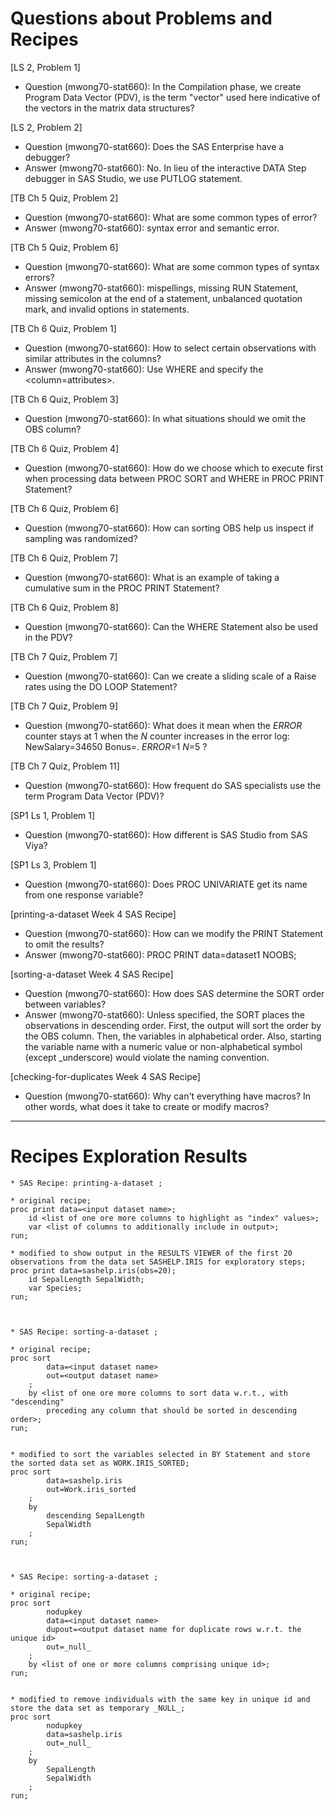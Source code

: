 # Questions about Problems and Recipes



[LS 2, Problem 1]
* Question (mwong70-stat660): In the Compilation phase, we create Program Data Vector (PDV), is the term "vector" used here indicative of the vectors in the matrix data structures? 



[LS 2, Problem 2]
* Question (mwong70-stat660): Does the SAS Enterprise have a debugger?
* Answer (mwong70-stat660): No. In lieu of the interactive DATA Step debugger in SAS Studio, we use PUTLOG statement.



[TB Ch 5 Quiz, Problem 2]
* Question (mwong70-stat660): What are some common types of error?
* Answer (mwong70-stat660): syntax error and semantic error.



[TB Ch 5 Quiz, Problem 6]
* Question (mwong70-stat660): What are some common types of syntax errors?
* Answer (mwong70-stat660): mispellings, missing RUN Statement, missing semicolon at the end of a statement, unbalanced quotation mark, and invalid options in statements.



[TB Ch 6 Quiz, Problem 1]
* Question (mwong70-stat660): How to select certain observations with similar attributes in the columns?
* Answer (mwong70-stat660): Use WHERE and specify the <column=attributes>.



[TB Ch 6 Quiz, Problem 3]
* Question (mwong70-stat660): In what situations should we omit the OBS column?



[TB Ch 6 Quiz, Problem 4]
* Question (mwong70-stat660): How do we choose which to execute first when processing data between PROC SORT and WHERE in PROC PRINT Statement?



[TB Ch 6 Quiz, Problem 6]
* Question (mwong70-stat660): How can sorting OBS help us inspect if sampling was randomized?



[TB Ch 6 Quiz, Problem 7]
* Question (mwong70-stat660): What is an example of taking a cumulative sum in the PROC PRINT Statement?



[TB Ch 6 Quiz, Problem 8]
* Question (mwong70-stat660): Can the WHERE Statement also be used in the PDV?



[TB Ch 7 Quiz, Problem 7]
* Question (mwong70-stat660): Can we create a sliding scale of a Raise rates using the DO LOOP Statement?



[TB Ch 7 Quiz, Problem 9]
* Question (mwong70-stat660): What does it mean when the _ERROR_ counter stays at 1 when the _N_ counter increases in the error log: NewSalary=34650 Bonus=. _ERROR_=1 _N_=5 ?



[TB Ch 7 Quiz, Problem 11]
* Question (mwong70-stat660): How frequent do SAS specialists use the term Program Data Vector (PDV)?



[SP1 Ls 1, Problem 1]
* Question (mwong70-stat660): How different is SAS Studio from SAS Viya? 



[SP1 Ls 3, Problem 1]
* Question (mwong70-stat660): Does PROC UNIVARIATE get its name from one response variable?



[printing-a-dataset Week 4 SAS Recipe]
* Question (mwong70-stat660): How can we modify the PRINT Statement to omit the results?
* Answer (mwong70-stat660): PROC PRINT data=dataset1 NOOBS;



[sorting-a-dataset Week 4 SAS Recipe]
* Question (mwong70-stat660): How does SAS determine the SORT order between variables?
* Answer (mwong70-stat660): Unless specified, the SORT places the observations in descending order. First, the output will sort the order by the OBS column. Then, the variables in alphabetical order. Also, starting the variable name with a numeric value or non-alphabetical symbol (except _underscore) would violate the naming convention.



[checking-for-duplicates Week 4 SAS Recipe]
* Question (mwong70-stat660): Why can't everything have macros? In other words, what does it take to create or modify macros?



***



# Recipes Exploration Results




```
* SAS Recipe: printing-a-dataset ;

* original recipe;
proc print data=<input dataset name>;
    id <list of one ore more columns to highlight as "index" values>;
    var <list of columns to additionally include in output>;
run;

* modified to show output in the RESULTS VIEWER of the first 20 observations from the data set SASHELP.IRIS for exploratory steps;
proc print data=sashelp.iris(obs=20);
    id SepalLength SepalWidth;
    var Species;
run;



* SAS Recipe: sorting-a-dataset ;

* original recipe;
proc sort
        data=<input dataset name>
        out=<output dataset name>
    ;
    by <list of one ore more columns to sort data w.r.t., with "descending"
        preceding any column that should be sorted in descending order>;
run;


* modified to sort the variables selected in BY Statement and store the sorted data set as WORK.IRIS_SORTED;
proc sort 
        data=sashelp.iris
        out=Work.iris_sorted
    ;
    by
        descending SepalLength
        SepalWidth
    ;
run;



* SAS Recipe: sorting-a-dataset ;

* original recipe;
proc sort
        nodupkey
        data=<input dataset name>
        dupout=<output dataset name for duplicate rows w.r.t. the unique id>
        out=_null_
    ;
    by <list of one or more columns comprising unique id>;
run;


* modified to remove individuals with the same key in unique id and store the data set as temporary _NULL_;
proc sort
        nodupkey
        data=sashelp.iris
        out=_null_
    ;
    by
        SepalLength
        SepalWidth
    ;
run;


```


